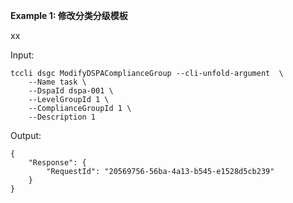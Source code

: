 **Example 1: 修改分类分级模板**

xx

Input: 

```
tccli dsgc ModifyDSPAComplianceGroup --cli-unfold-argument  \
    --Name task \
    --DspaId dspa-001 \
    --LevelGroupId 1 \
    --ComplianceGroupId 1 \
    --Description 1
```

Output: 
```
{
    "Response": {
        "RequestId": "20569756-56ba-4a13-b545-e1528d5cb239"
    }
}
```

